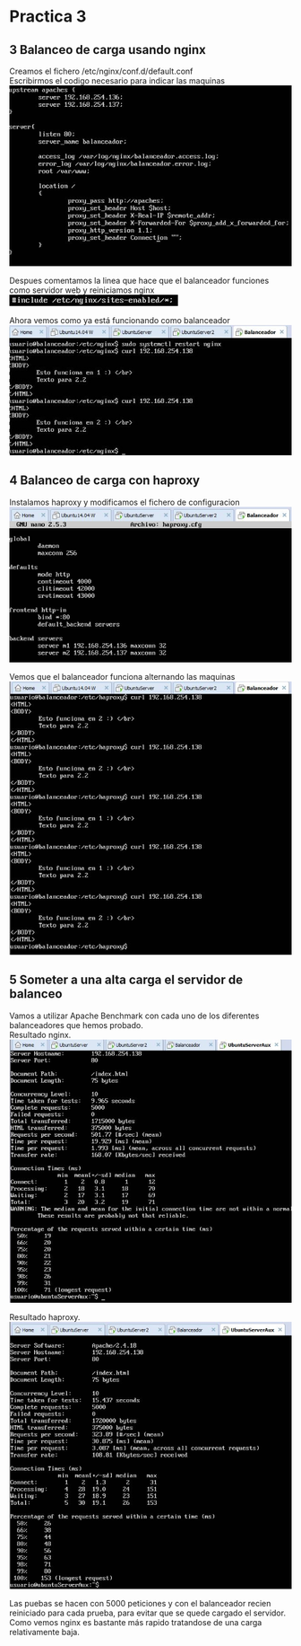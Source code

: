 # Practica 3

## 3 Balanceo de carga usando nginx
Creamos el fichero /etc/nginx/conf.d/default.conf  
Escribirmos el codigo necesario para indicar las maquinas
![imagen](https://github.com/Ginfs/SWAP2018/blob/master/Practica3/img/t3.2_1.JPG)

Despues comentamos la linea que hace que el balanceador funciones como servidor web y reiniciamos nginx
![imagen](https://github.com/Ginfs/SWAP2018/blob/master/Practica3/img/t3.2_2.JPG)

Ahora vemos como ya está funcionando como balanceador
![imagen](https://github.com/Ginfs/SWAP2018/blob/master/Practica3/img/t3.2_3.JPG)


## 4 Balanceo de carga con haproxy
Instalamos haproxy y modificamos el fichero de configuracion
![imagen](https://github.com/Ginfs/SWAP2018/blob/master/Practica3/img/t4_1.JPG)

Vemos que el balanceador funciona alternando las maquinas
![imagen](https://github.com/Ginfs/SWAP2018/blob/master/Practica3/img/t4_2.JPG)

## 5 Someter a una alta carga el servidor de balanceo
Vamos a utilizar Apache Benchmark con cada uno de los diferentes balanceadores 
que hemos probado.  
Resultado nginx.  
![imagen](https://github.com/Ginfs/SWAP2018/blob/master/Practica3/img/t5_1.JPG)

Resultado haproxy.  
![imagen](https://github.com/Ginfs/SWAP2018/blob/master/Practica3/img/t5_2.JPG)

Las puebas se hacen con 5000 peticiones y con el balanceador recien reiniciado para cada prueba,
para evitar que se quede cargado el servidor. Como vemos nginx es bastante más rapido tratandose 
de una carga relativamente baja.